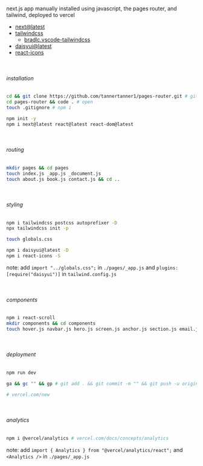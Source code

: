 <br>

next.js app manually installed using javascript, the pages router, and tailwind, deployed to vercel
  - [next@latest](https://nextjs.org/docs/getting-started/installation#manual-installation)
  - [tailwindcss](https://tailwindcss.com/docs/guides/nextjs)
    - [bradlc.vscode-tailwindcss](https://marketplace.visualstudio.com/items?itemName=bradlc.vscode-tailwindcss)
  - [daisyui@latest](https://daisyui.com/components)
  - [react-icons](https://react-icons.github.io/react-icons)

<br>

###### installation

```bash
cd && git clone https://github.com/tannertanner1/pages-router.git # github.com/new
cd pages-router && code . # open
touch .gitignore # npm i

npm init -y
npm i next@latest react@latest react-dom@latest
```

<br>

###### routing

```bash
mkdir pages && cd pages
touch index.js _app.js _document.js
touch about.js book.js contact.js && cd ..
```

<br>

###### styling

```bash
npm i tailwindcss postcss autoprefixer -D
npx tailwindcss init -p

touch globals.css

npm i daisyui@latest -D
npm i react-icons -S
```

note: add `import "../globals.css";` in `./pages/_app.js` and `plugins: [require("daisyui")]` in `tailwind.config.js`

<br>

###### components

```bash
npm i react-scroll
mkdir components && cd components
touch hover.js navbar.js hero.js screen.js anchor.js section.js email.js && cd ..
```

<br>

###### deployment
```bash
npm run dev

ga && gc "" && gp # git add . && git commit -m "" && git push -u origin main

# vercel.com/new
```

<br>

###### analytics
```bash
npm i @vercel/analytics # vercel.com/docs/concepts/analytics
```

note: add `import { Analytics } from "@vercel/analytics/react";` and `<Analytics />` in `./pages/_app.js`

<br>